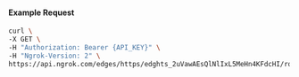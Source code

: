 <!-- Code generated for API Clients. DO NOT EDIT. -->

#### Example Request

```bash
curl \
-X GET \
-H "Authorization: Bearer {API_KEY}" \
-H "Ngrok-Version: 2" \
https://api.ngrok.com/edges/https/edghts_2uVawAEsQlNlIxL5MeHn4KFdcHI/routes/edghtsrt_2uVawEBSmYUtQB24UV3NQ2A2uM6/saml
```
